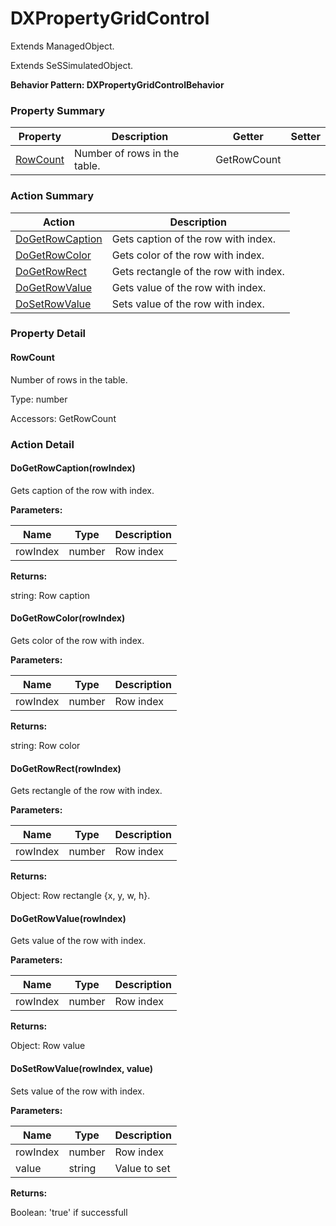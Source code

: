 # DXPropertyGridControl

Extends ManagedObject.

Extends SeSSimulatedObject.





**Behavior Pattern: DXPropertyGridControlBehavior**


<!-- ============================== property summary ========================== -->

	

### Property Summary

| **Property** | **Description** | **Getter** | **Setter** |
| ------------ | --------------- | ---------- | ---------- |
| [RowCount](#RowCount) | Number of rows in the table. | GetRowCount |  |



	
<!-- ============================== action summary ========================== -->



### Action Summary

|  **Action** | **Description** | 
| ----------- | --------------- |
|	[DoGetRowCaption](#DoGetRowCaption) | Gets caption of the row with index. |
|	[DoGetRowColor](#DoGetRowColor) | Gets color of the row with index. |
|	[DoGetRowRect](#DoGetRowRect) | Gets rectangle of the row with index. |
|	[DoGetRowValue](#DoGetRowValue) | Gets value of the row with index. |
|	[DoSetRowValue](#DoSetRowValue) | Sets value of the row with index. |




<!-- ============================== property detail ========================== -->
	
### Property Detail
		
<a name="RowCount"></a>
#### RowCount


Number of rows in the table.

			
	
			
Type: number
			
			
Accessors: GetRowCount
			
		
	
	
<!-- ============================== action detail ========================== -->
	
### Action Detail
		
<a name="DoGetRowCaption"></a>    
#### DoGetRowCaption(rowIndex)

Gets caption of the row with index.


**Parameters:**

|	**Name** | **Type** | **Description** |
| ---------- | -------- | --------------- |
| rowIndex | number |	Row index |




**Returns:**

string: Row caption



<a name="see.also.dxpropertygridcontrol.dogetrowcaption"></a>

<a name="DoGetRowColor"></a>    
#### DoGetRowColor(rowIndex)

Gets color of the row with index.


**Parameters:**

|	**Name** | **Type** | **Description** |
| ---------- | -------- | --------------- |
| rowIndex | number |	Row index |




**Returns:**

string: Row color



<a name="see.also.dxpropertygridcontrol.dogetrowcolor"></a>

<a name="DoGetRowRect"></a>    
#### DoGetRowRect(rowIndex)

Gets rectangle of the row with index.


**Parameters:**

|	**Name** | **Type** | **Description** |
| ---------- | -------- | --------------- |
| rowIndex | number |	Row index |




**Returns:**

Object: Row rectangle {x, y, w, h}.



<a name="see.also.dxpropertygridcontrol.dogetrowrect"></a>

<a name="DoGetRowValue"></a>    
#### DoGetRowValue(rowIndex)

Gets value of the row with index.


**Parameters:**

|	**Name** | **Type** | **Description** |
| ---------- | -------- | --------------- |
| rowIndex | number |	Row index |




**Returns:**

Object: Row value



<a name="see.also.dxpropertygridcontrol.dogetrowvalue"></a>

<a name="DoSetRowValue"></a>    
#### DoSetRowValue(rowIndex, value)

Sets value of the row with index.


**Parameters:**

|	**Name** | **Type** | **Description** |
| ---------- | -------- | --------------- |
| rowIndex | number |	Row index |
| value | string |	Value to set |




**Returns:**

Boolean: 'true' if successfull



<a name="see.also.dxpropertygridcontrol.dosetrowvalue"></a>

	

